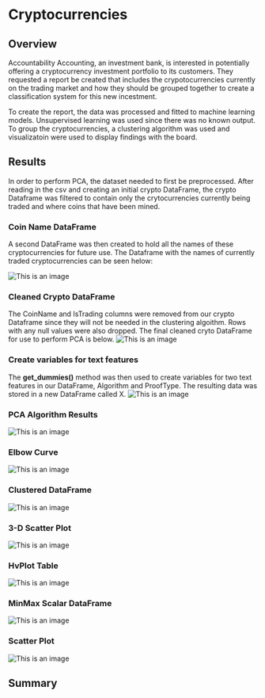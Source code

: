 # Cryptocurrencies
## Overview
  Accountability Accounting, an investment bank, is interested in potentially offering a cryptocurrency investment portfolio to its customers. They requested a report be created that includes the crypotocurrencies currently on the trading market and how they should be grouped together to create a classification system for this new incestment.
  
  To create the report, the data was processed and fitted to machine learning models. Unsupervised learning was used since there was no known output. To group the cryptocurrencies, a clustering algorithm was used and visualizatoin were used to display findings with the board.  

## Results
In order to perform PCA, the dataset needed to first be preprocessed. After reading in the csv and creating an initial crypto DataFrame, the crypto Dataframe was filtered to contain only the crytocurrencies currently being traded and where coins that have been mined.

### Coin Name DataFrame
A second DataFrame was then created to hold all the names of these cryptocurrencies for future use. The Dataframe with the names of currently traded cryptocurrencies can be seen helow:  

![This is an image](https://github.com/dsilvaggio/Cryptocurrencies/blob/main/Resources/Screen%20Shot%202022-06-20%20at%209.52.52%20PM.png)

### Cleaned Crypto DataFrame

The CoinName and IsTrading columns were removed from our crypto Dataframe since they will not be needed in the clustering algoithm. Rows with any null values were also dropped. The final cleaned cryto DataFrame for use to perform PCA is below. 
![This is an image](https://github.com/dsilvaggio/Cryptocurrencies/blob/main/Resources/Screen%20Shot%202022-06-20%20at%209.53.07%20PM.png)

### Create variables for text features
The **get_dummies()** method was then used to create variables for two text features in our DataFrame, Algorithm and ProofType. The resulting data was stored in a new DataFrame called X.
![This is an image](https://github.com/dsilvaggio/Cryptocurrencies/blob/main/Resources/Screen%20Shot%202022-06-20%20at%209.53.16%20PM.png)

### PCA Algorithm Results
![This is an image](https://github.com/dsilvaggio/Cryptocurrencies/blob/main/Resources/Screen%20Shot%202022-06-20%20at%209.53.28%20PM.png)

### Elbow Curve
![This is an image](https://github.com/dsilvaggio/Cryptocurrencies/blob/main/Resources/Screen%20Shot%202022-06-20%20at%209.53.36%20PM.png)

### Clustered DataFrame
![This is an image](https://github.com/dsilvaggio/Cryptocurrencies/blob/main/Resources/Screen%20Shot%202022-06-20%20at%209.53.45%20PM.png)

### 3-D Scatter Plot
![This is an image](https://github.com/dsilvaggio/Cryptocurrencies/blob/main/Resources/Screen%20Shot%202022-06-20%20at%209.56.01%20PM.png)

### HvPlot Table
![This is an image](https://github.com/dsilvaggio/Cryptocurrencies/blob/main/Resources/Screen%20Shot%202022-06-20%20at%209.54.09%20PM.png)

### MinMax Scalar DataFrame
![This is an image](https://github.com/dsilvaggio/Cryptocurrencies/blob/main/Resources/Screen%20Shot%202022-06-20%20at%209.54.02%20PM.png)

### Scatter Plot
![This is an image](https://github.com/dsilvaggio/Cryptocurrencies/blob/main/Resources/Screen%20Shot%202022-06-20%20at%209.53.55%20PM.png)






## Summary

